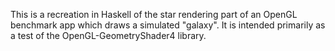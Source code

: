 This is a recreation in Haskell of the star rendering part of an OpenGL benchmark app which draws a simulated "galaxy".  It is intended primarily as a test of the OpenGL-GeometryShader4 library.